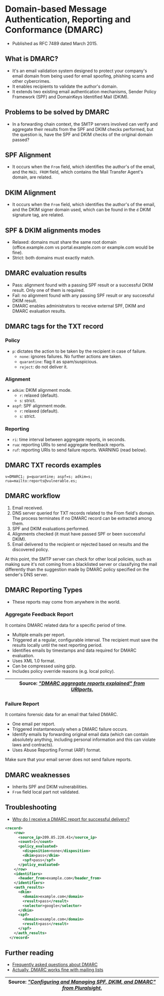 # Domain-based Message Authentication, Reporting and Conformance (DMARC)

* Published as RFC 7489 dated March 2015.

## What is DMARC?

* It's an email validation system designed to protect your company's email domain from being used for email spoofing, phishing scams and other cybercrimes.
* It enables recipients to validate the author's domain.
* It extends two existing email authentication mechanisms, Sender Policy Framework (SPF) and DomainKeys Identified Mail (DKIM).

## Problems to be solved by DMARC

* In a forwarding chain context, the SMTP servers involved can verify and aggregate their results from the SPF and DKIM checks performed, but the question is, have the SPF and DKIM checks of the original domain passed?

## SPF Alignment

* It occurs when the `From` field, which identifies the author's of the email, and the `MAIL FROM` field, which contains the Mail Transfer Agent's domain, are related.

## DKIM Alignment

* It occurs when the `From` field,  which identifies the author's of the email, and the DKIM signer domain used, which can be found in the `d` DKIM signature tag, are related.

## SPF & DKIM alignments modes

* Relaxed: domains must share the same root domain (office.example.com vs portal.example.com or example.com would be fine).
* Strict: both domains must exactly match.

## DMARC evaluation results

* Pass: alignment found with a passing SPF result or a successful DKIM result. Only one of them is required.
* Fail: no alignment found with any passing SPF result or any successful DKIM result.
* DMARC enables administrators to receive external SPF, DKIM and DMARC evaluation results.

## DMARC tags for the TXT record

### Policy

* `p`: dictates the action to be taken by the recipient in case of failure.
  * `none`: ignores failures. No further actions are taken.
  * `quarantine`: flag it as spam/suspicious.
  * `reject`: do not deliver it.

### Alignment

* `adkim`: DKIM alignment mode.
  * `r`: relaxed (default).
  * `s`: strict.
* `aspf`: SPF alignment mode.
  * `r`: relaxed (default).
  * `s`: strict.

### Reporting

* `ri`: time interval between aggregate reports, in seconds.
* `rua`: reporting URIs to send aggregate feedback reports.
* `ruf`: reporting URIs to send failure reports. WARNING (read below).

## DMARC TXT records examples

```
v=DMARC1; p=quarantine; aspf=s; adkim=s; rua=mailto:reports@vulnerable.es;
```

## DMARC workflow

1. Email received.
2. DNS server queried for TXT records related to the From field's domain. The process terminates if no DMARC record can be extracted among them.
3. SPF and DKIM evaluations performed.
4. Alignments checked (it must have passed SPF or been successful DKIM).
5. Email delivered to the recipient or rejected based on results and the discovered policy.

At this point, the SMTP server can check for other local policies, such as making sure it's not coming from a blacklisted server or classifying the mail differently than the suggestion made by DMARC policy specified on the sender's DNS server.

## DMARC Reporting Types

* These reports may come from anywhere in the world.

### Aggregate Feedback Report

It contains DMARC related data for a specific period of time.

* Multiple emails per report.
* Triggered at a regular, configurable interval. The recipient must save the results locally until the next reporting period.
* Identifies emails by timestamps and data required for DMARC evaluation.
* Uses XML 1.0 format.
* Can be compressed using gzip.
* Includes policy override reasons (e.g. local policy).

|Source: [*"DMARC aggregate reports explained" from URIports*.][1]|
|:--:|

### Failure Report

It contains forensic data for an email that failed DMARC.

* One email per report.
* Triggered instantaneously when a DMARC failure occurs.
* Identify emails by forwarding original email data (which can contain absolutely anything, including personal information and this can violate laws and contracts).
* Uses Abuse Reporting Format (ARF) format.

Make sure that your email server does not send failure reports.

## DMARC weaknesses

* Inherits SPF and DKIM vulnerabilities.
* `From` field local part not validated.

## Troubleshooting

* [Why do I receive a DMARC report for successful delivery?][2]

```xml
<record>
    <row>
      <source_ip>209.85.220.41</source_ip>
      <count>1</count>
      <policy_evaluated>
        <disposition>none</disposition>
        <dkim>pass</dkim>
        <spf>pass</spf>
      </policy_evaluated>
    </row>
    <identifiers>
      <header_from>example.com</header_from>
    </identifiers>
    <auth_results>
      <dkim>
        <domain>example.com</domain>
        <result>pass</result>
        <selector>google</selector>
      </dkim>
      <spf>
        <domain>example.com</domain>
        <result>pass</result>
      </spf>
    </auth_results>
  </record>
```

## Further reading

* [Frequently asked questions about DMARC][3]
* [Actually, DMARC works fine with mailing lists][4]

|Source: [*"Configuring and Managing SPF, DKIM, and DMARC" from Pluralsight*.][5]|
|:--:|

[1]: https://www.uriports.com/blog/dmarc-aggregate-reports-explained/
[2]: https://stackoverflow.com/questions/30342550/why-do-i-receive-a-dmarc-report-everyday
[3]: https://dmarc.org/wiki/FAQ
[4]: https://begriffs.com/posts/2018-09-18-dmarc-mailing-list.html
[5]: https://www.pluralsight.com/courses/configuring-managing-spf-dkim-dmarc
